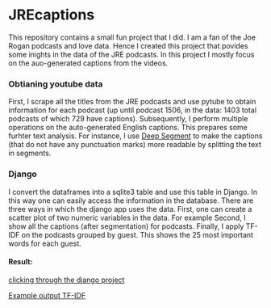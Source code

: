 # JREcaptions
This repository contains a small fun project that I did. I am a fan of the Joe Rogan podcasts and love data. Hence I created this project that povides some inights in the data of the JRE podcasts. 
In this project I mostly focus on the auo-generated captions from the videos. 

### Obtianing youtube data
First, I scrape all the titles from the JRE podcasts and use pytube to obtain information for each podcast (up until podcast 1506, in the data: 1403 total podcasts of which 729 have captions). 
Subsequently, I perform multiple operations on the auto-generated English captions. This prepares some furhter text analysis. 
For instance, I use [Deep Segment](https://github.com/notAI-tech/deepsegment) to make the captions (that do not have any punctuation marks) more readable by splitting the text in segments.

### Django
I convert the dataframes into a sqlite3 table and use this table in Django. In this way one can easily access the information in the database.
There are three ways in which the django app uses the data. First, one can create a scatter plot of two numeric variables in the data. For example
Second, I show all the captions (after segmentation) for podcasts. 
Finally, I apply TF-IDF on the podcasts grouped by guest. This shows the 25 most important words for each guest.

#### Result:
[clicking through the django project](./jregif.gif)

[Example output TF-IDF](./example_output.png)
